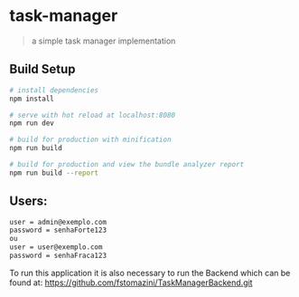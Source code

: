 # task-manager

> a simple task manager implementation

## Build Setup

``` bash
# install dependencies
npm install

# serve with hot reload at localhost:8080
npm run dev

# build for production with minification
npm run build

# build for production and view the bundle analyzer report
npm run build --report
```

## Users:
``` bash
user = admin@exemplo.com
password = senhaForte123
ou
user = user@exemplo.com
password = senhaFraca123
```

To run this application it is also necessary to run the Backend which can be found at:
https://github.com/fstomazini/TaskManagerBackend.git

